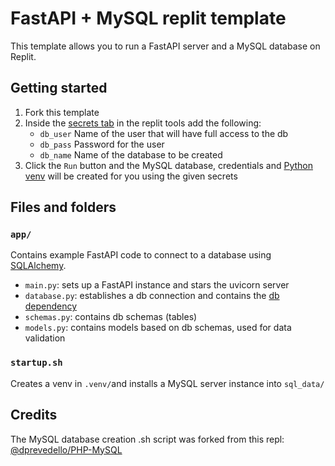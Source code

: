 # FastAPI + MySQL replit template

This template allows you to run a FastAPI server and a MySQL database on Replit.

## Getting started
1. Fork this template
2. Inside the [secrets tab](https://docs.replit.com/programming-ide/workspace-features/storing-sensitive-information-environment-variables) in the replit tools add the following:
	- `db_user` Name of the user that will have full access to the db
	- `db_pass` Password for the user
    - `db_name` Name of the database to be created
3. Click the `Run` button and the MySQL database, credentials and [Python venv](https://docs.python.org/3/library/venv.html) will be created for you using the given secrets

## Files and folders
### `app/`
Contains example FastAPI code to connect to a database using [SQLAlchemy](https://fastapi.tiangolo.com/tutorial/sql-databases/).
- `main.py`: sets up a FastAPI instance and stars the uvicorn server
- `database.py`: establishes a db connection and contains the [db dependency](https://fastapi.tiangolo.com/tutorial/dependencies/dependencies-with-yield/)
- `schemas.py`: contains db schemas (tables)
- `models.py`: contains models based on db schemas, used for data validation

### `startup.sh` 
Creates a venv in `.venv/`and installs a MySQL server instance into `sql_data/`

## Credits
The MySQL database creation .sh script was forked from this repl: [@dprevedello/PHP-MySQL](https://replit.com/@dprevedello/PHP-MySQL)

